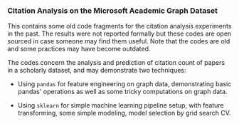 ### Citation Analysis on the Microsoft Academic Graph Dataset

This contains some old code fragments for the citation analysis experiments in the past. The results were not reported formally but these codes are open sourced in case someone may find them useful. Note that the codes are old and some practices may have become outdated.

The codes concern the analysis and prediction of citation count of papers in a scholarly dataset, and may demonstrate two techniques:

- Using `pandas` for feature engineering on graph data, demonstrating basic pandas' operations as well as some tricky computations on graph data.

- Using `sklearn` for simple machine learning pipeline setup, with feature transforming, some simple modeling, model selection by grid search CV.
